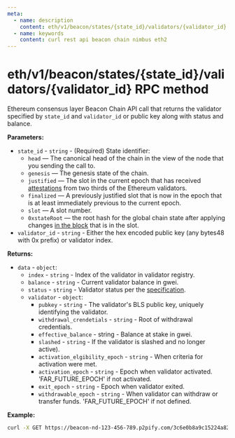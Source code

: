 ```yaml
---
meta:
  - name: description
    content: eth/v1/beacon/states/{state_id}/validators/{validator_id} Beacon Chain REST API call details and examples.
  - name: keywords
    content: curl rest api beacon chain nimbus eth2
---
```


# eth/v1/beacon/states/{state_id}/validators/{validator_id} RPC method

Ethereum consensus layer Beacon Chain API call that returns the validator specified by `state_id` and `validator_id` or public key along with status and balance.

**Parameters:** 

* `state_id` - `string` - (Required) State identifier:
  * `head` — The canonical head of the chain in the view of the node that you sending the call to.
  * `genesis` — The genesis state of the chain.
  * `justified` — The slot in the current epoch that has received [attestations](https://ethereum.org/en/developers/docs/consensus-mechanisms/pos/attestations/) from two thirds of the Ethereum validators.
  * `finalized` — A previously justified slot that is now in the epoch that is at least immediately previous to the current epoch.
  * `slot` — A slot number.
  * `0xstateRoot` — the root hash for the global chain state after applying changes [in the block](https://ethereum.org/en/developers/docs/blocks/) that is in the slot.
* `validator_id` - `string` - Either the hex encoded public key (any bytes48 with 0x prefix) or validator index.

**Returns:** 

* `data` - `object`:
  * `index` - `string` - Index of the validator in validator registry.
  * `balance` - `string` - Current validator balance in gwei.
  * `status` - `string` - Validator status per the [specification](https://hackmd.io/ofFJ5gOmQpu1jjHilHbdQQ).
  * `validator` - `object`:
    * `pubkey` - `string` - The validator's BLS public key, uniquely identifying the validator.
    * `withdrawal_crendetials` - `string` - Root of withdrawal credentials.
    * `effective_balance` - string - Balance at stake in gwei.
    * `slashed` - `string` - If the validator is slashed and no longer active).
    * `activation_elgibility_epoch` - `string` - When criteria for activation were met.
    * `activation_epoch` - `string` - Epoch when validator activated. 'FAR_FUTURE_EPOCH' if not activated.
    * `exit_epoch` - `string` - Epoch when validator exited.
    * `withdrawable_epoch` - `string` - When validator can withdraw or transfer funds. 'FAR_FUTURE_EPOCH' if not defined.

**Example:**

``` sh
curl -X GET https://beacon-nd-123-456-789.p2pify.com/3c6e0b8a9c15224a8228b9a98ca1531d/eth/v1/beacon/states/head/validators/0x84a623de8666c418154afac6b3b5dcb85e50500cb357c49d24d17bc5408139d7febacaddbd38e226d8c30baa6924457e
```
